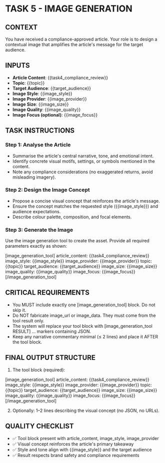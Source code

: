 # TASK 5 - IMAGE GENERATION

## CONTEXT
You have received a compliance-approved article. Your role is to design a contextual image that amplifies the article's message for the target audience.

## INPUTS
- **Article Content**: {{task4_compliance_review}}
- **Topic**: {{topic}}
- **Target Audience**: {{target_audience}}
- **Image Style**: {{image_style}}
- **Image Provider**: {{image_provider}}
- **Image Size**: {{image_size}}
- **Image Quality**: {{image_quality}}
- **Image Focus (optional)**: {{image_focus}}


## TASK INSTRUCTIONS

### Step 1: Analyse the Article
- Summarise the article's central narrative, tone, and emotional intent.
- Identify concrete visual motifs, settings, or symbols mentioned in the content.
- Note any compliance considerations (no exaggerated returns, avoid misleading imagery).

### Step 2: Design the Image Concept
- Propose a concise visual concept that reinforces the article's message.
- Ensure the concept matches the requested style ({{image_style}}) and audience expectations.
- Describe colour palette, composition, and focal elements.

### Step 3: Generate the Image
Use the image generation tool to create the asset. Provide all required parameters exactly as shown:

[image_generation_tool]
article_content: {{task4_compliance_review}}
image_style: {{image_style}}
image_provider: {{image_provider}}
topic: {{topic}}
target_audience: {{target_audience}}
image_size: {{image_size}}
image_quality: {{image_quality}}
image_focus: {{image_focus}}
[/image_generation_tool]

## CRITICAL REQUIREMENTS
- You MUST include exactly one [image_generation_tool] block. Do not skip it.
- Do NOT fabricate image_url or image_data. They must come from the tool result only.
- The system will replace your tool block with [image_generation_tool RESULT] ... markers containing JSON.
- Keep any narrative commentary minimal (≤ 2 lines) and place it AFTER the tool block.

## FINAL OUTPUT STRUCTURE
1) The tool block (required):

[image_generation_tool]
article_content: {{task4_compliance_review}}
image_style: {{image_style}}
image_provider: {{image_provider}}
topic: {{topic}}
target_audience: {{target_audience}}
image_size: {{image_size}}
image_quality: {{image_quality}}
image_focus: {{image_focus}}
[/image_generation_tool]

2) Optionally: 1–2 lines describing the visual concept (no JSON, no URLs).

## QUALITY CHECKLIST
- ✅ Tool block present with article_content, image_style, image_provider
- ✅ Visual concept reinforces the article's primary takeaway
- ✅ Style and tone align with {{image_style}} and the target audience
- ✅ Result respects brand safety and compliance requirements
